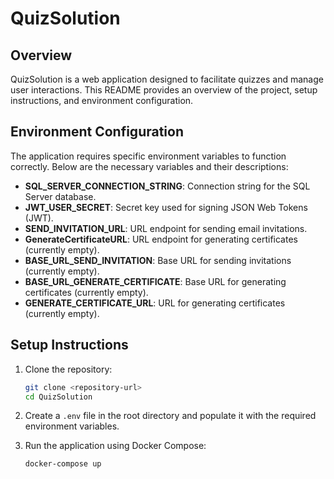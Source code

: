 # QuizSolution

## Overview

QuizSolution is a web application designed to facilitate quizzes and manage user interactions. This README provides an overview of the project, setup instructions, and environment configuration.

## Environment Configuration

The application requires specific environment variables to function correctly. Below are the necessary variables and their descriptions:

- **SQL_SERVER_CONNECTION_STRING**: Connection string for the SQL Server database.
- **JWT_USER_SECRET**: Secret key used for signing JSON Web Tokens (JWT).
- **SEND_INVITATION_URL**: URL endpoint for sending email invitations.
- **GenerateCertificateURL**: URL endpoint for generating certificates (currently empty).
- **BASE_URL_SEND_INVITATION**: Base URL for sending invitations (currently empty).
- **BASE_URL_GENERATE_CERTIFICATE**: Base URL for generating certificates (currently empty).
- **GENERATE_CERTIFICATE_URL**: URL for generating certificates (currently empty).

## Setup Instructions

1. Clone the repository:

   ```bash
   git clone <repository-url>
   cd QuizSolution
   ```

2. Create a `.env` file in the root directory and populate it with the required environment variables.

3. Run the application using Docker Compose:

   ```bash
   docker-compose up
   ```
